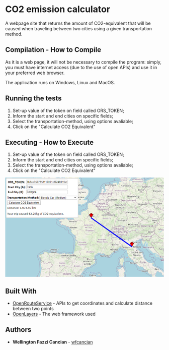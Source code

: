 # CO2 emission calculator

A webpage site that returns the amount of CO2-equivalent that will be caused when traveling between two cities using a given transportation method.

## Compilation - How to Compile

As it is a web page, it will not be necessary to compile the program: simply,  you must have internet access (due to the use of open APIs) and use it in your preferred web browser.

The application runs on Windows, Linux and MacOS.

## Running the tests

1. Set-up value of the token on field called ORS_TOKEN;
2. Inform the start and end cities on specific fields;
3. Select the transportation-method, using options avaliable;
4. Click on the "Calculate CO2 Equivalent"

## Executing - How to Execute

1. Set-up value of the token on field called ORS_TOKEN;
2. Inform the start and end cities on specific fields;
3. Select the transportation-method, using options avaliable;
4. Click on the "Calculate CO2 Equivalent"

![Example: how to Execute](https://github.com/wfcancan/co2_calculator/blob/master/example_co2.png)

## Built With
* [OpenRouteService](https://openrouteservice.org/) - APIs to get coordinates and calculate distance between two points
* [OpenLayers](http://openlayers.org) - The web framework used

## Authors

* **Wellington Fazzi Cancian** - [wfcancian](https://github.com/wfcancan)
